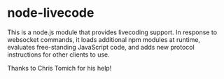 # node-livecode

This is a node.js module that provides livecoding support. In response
to websocket commands, it loads additional npm modules at runtime,
evaluates free-standing JavaScript code, and adds new protocol
instructions for other clients to use.

Thanks to Chris Tomich for his help!


